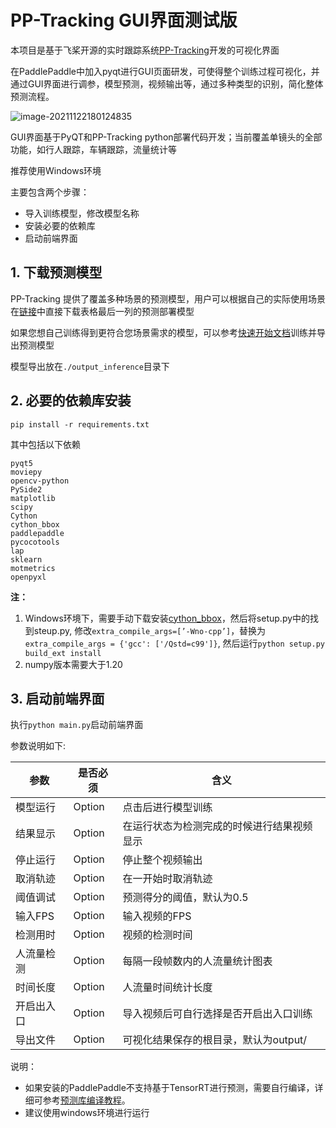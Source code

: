 # PP-Tracking GUI界面测试版

本项目是基于飞桨开源的实时跟踪系统[PP-Tracking](https://github.com/PaddlePaddle/PaddleDetection/blob/develop/deploy/pptracking/README.md)开发的可视化界面

在PaddlePaddle中加入pyqt进行GUI页面研发，可使得整个训练过程可视化，并通过GUI界面进行调参，模型预测，视频输出等，通过多种类型的识别，简化整体预测流程。

![image-20211122180124835](https://z3.ax1x.com/2021/11/22/IzBXjg.png)

GUI界面基于PyQT和PP-Tracking python部署代码开发；当前覆盖单镜头的全部功能，如行人跟踪，车辆跟踪，流量统计等

推荐使用Windows环境

主要包含两个步骤：

- 导入训练模型，修改模型名称
- 安装必要的依赖库
- 启动前端界面

## 1. 下载预测模型

PP-Tracking 提供了覆盖多种场景的预测模型，用户可以根据自己的实际使用场景在[链接](https://github.com/PaddlePaddle/PaddleDetection/blob/develop/deploy/pptracking/README.md#%E4%BA%8C%E7%AE%97%E6%B3%95%E4%BB%8B%E7%BB%8D)中直接下载表格最后一列的预测部署模型

如果您想自己训练得到更符合您场景需求的模型，可以参考[快速开始文档](https://github.com/PaddlePaddle/PaddleDetection/blob/develop/configs/mot/fairmot/README_cn.md#%E5%BF%AB%E9%80%9F%E5%BC%80%E5%A7%8B)训练并导出预测模型

模型导出放在`./output_inference`目录下


## 2. 必要的依赖库安装

```
pip install -r requirements.txt
```
其中包括以下依赖

```
pyqt5
moviepy
opencv-python
PySide2
matplotlib
scipy
Cython
cython_bbox
paddlepaddle
pycocotools
lap
sklearn
motmetrics
openpyxl
```

**注：**

1. Windows环境下，需要手动下载安装[cython_bbox](https://pypi.org/project/pip/)，然后将setup.py中的找到steup.py, 修改`extra_compile_args=[’-Wno-cpp’]`，替换为`extra_compile_args = {'gcc': ['/Qstd=c99']}`, 然后运行`python setup.py build_ext install`
2. numpy版本需要大于1.20

## 3. 启动前端界面

执行`python main.py`启动前端界面


参数说明如下:

| 参数       | 是否必须 | 含义                                     |
| ---------- | -------- | ---------------------------------------- |
| 模型运行   | Option   | 点击后进行模型训练                       |
| 结果显示   | Option   | 在运行状态为检测完成的时候进行结果视频显示 |
| 停止运行   | Option   | 停止整个视频输出                         |
| 取消轨迹   | Option   | 在一开始时取消轨迹                       |
| 阈值调试   | Option   | 预测得分的阈值，默认为0.5                |
| 输入FPS    | Option   | 输入视频的FPS                                |
| 检测用时   | Option   | 视频的检测时间                           |
| 人流量检测 | Option   | 每隔一段帧数内的人流量统计图表           |
| 时间长度   | Option   | 人流量时间统计长度                       |
| 开启出入口 | Option   | 导入视频后可自行选择是否开启出入口训练   |
| 导出文件   | Option   | 可视化结果保存的根目录，默认为output/    |


说明：

- 如果安装的PaddlePaddle不支持基于TensorRT进行预测，需要自行编译，详细可参考[预测库编译教程](https://paddleinference.paddlepaddle.org.cn/user_guides/source_compile.html)。
- 建议使用windows环境进行运行
